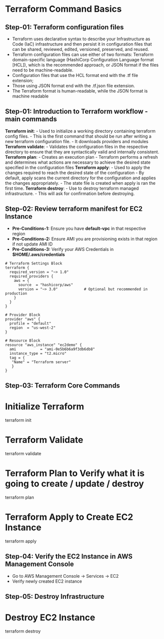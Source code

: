 # Terraform Command Basics

## Step-01: Terraform configuration files
   - Terraform uses declarative syntax to describe your Infrastructure as Code (IaC) infrastructure
   and then persist it in configuration files that can be shared, reviewed, edited, versioned,
   preserved, and reused.
   - Terraform configuration files can use either of two formats: Terraform domain-specific
   language (HashiCorp Configuration Language format [HCL]), which is the recommended
   approach, or JSON format if the files need to be machine-readable.
   - Configuration files that use the HCL format end with the .tf file extension;
   - Those using JSON format end with the .tf.json file extension.
   - The Terraform format is human-readable, while the JSON format is machine readable


## Step-01: Introduction to Terraform workflow - main commands
**Terraform init**:
    - Used to initialize a working directory containing terraform config files.
    - This is the first command that should be run after writing a new terraform configuration file.
    - It downloads providers and modules
**Terraform validate**:
    - Validates the configuration files in the respective directory to ensure that they are syntactically valid and internally consistent.
**Terraform plan**:
    - Creates an execution plan
    - Terraform performs a refresh and determines what actions are necessary to achieve the desired state specified in the configuration files
**Terraform apply**:
    - Used to apply the changes required to reach the desired state of the configuration
    - By default, apply scans the current directory for the configuration and applies the changes appropriately.
    - The state file is created when apply is ran the first time.
**Terraform destroy**:
    - Use to destroy terraform managed infrastructure.
    - This will ask for confirmation before destroying.    

## Step-02: Review terraform manifest for EC2 Instance
- **Pre-Conditions-1:** Ensure you have **default-vpc** in that respective region
- **Pre-Conditions-2:** Ensure AMI you are provisioning exists in that region if not update AMI ID
- **Pre-Conditions-3:** Verify your AWS Credentials in **$HOME/.aws/credentials**

```
# Terraform Settings Block
terraform {
  required_version = "~> 1.0"
  required_providers {
    aws = {
      source  = "hashicorp/aws"
      version = "~> 3.0"            # Optional but recommended in production
    }
  }
}

# Provider Block
provider "aws" {
  profile = "default"
  region  = "us-west-2"
}

# Resource Block
resource "aws_instance" "ec2demo" {
  ami           = "ami-0e5b6b6a9f3db6db8"
  instance_type = "t2.micro"
  tag = {
   "Name" = "Terraform server"
   }
}
```

## Step-03: Terraform Core Commands

# Initialize Terraform
terraform init

# Terraform Validate
terraform validate

# Terraform Plan to Verify what it is going to create / update / destroy
terraform plan

# Terraform Apply to Create EC2 Instance
terraform apply


## Step-04: Verify the EC2 Instance in AWS Management Console
- Go to AWS Management Console -> Services -> EC2
- Verify newly created EC2 instance


## Step-05: Destroy Infrastructure

# Destroy EC2 Instance
terraform destroy
